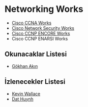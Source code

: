 <h1>Networking Works</h1>

* [Cisco CCNA Works](https://github.com/MFIRoadMap/Networking-Works/tree/main/CCNA%20-%20NOTES)
* [Cisco Network Security Works](https://github.com/MFIRoadMap/Networking-Works/tree/main/NETWORK%20SECURITY)
* [Cisco CCNP ENCORE Works](https://github.com/MFIRoadMap/Networking-Works/tree/main/CCNP%20-%20ENCORE)
* Cisco CCNP ENARSI Works


## Okunacaklar Listesi
* [Gökhan Akın](http://www.gokhanakin.net/)

## İzlenecekler Listesi
* [Kevin Wallace](https://www.youtube.com/@kwallaceccie)
* [Dat Huynh](https://www.youtube.com/@dathuynh5949)
